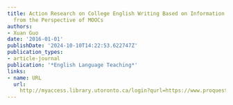```yaml
---
title: Action Research on College English Writing Based on Information Technology
  from the Perspective of MOOCs
authors:
- Xuan Guo
date: '2016-01-01'
publishDate: '2024-10-10T14:22:53.622747Z'
publication_types:
- article-journal
publication: '*English Language Teaching*'
links:
- name: URL
  url: 
    http://myaccess.library.utoronto.ca/login?qurl=https://www.proquest.com/docview/1871576953?accountid=14771&bdid=38382&_bd=pWFR3qLGsn0ndmPdgp7iXsr%2FEJk%3D
---
```

